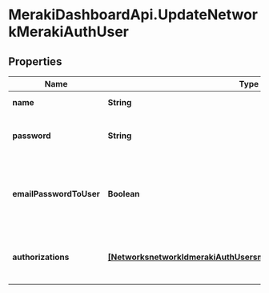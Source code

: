 # MerakiDashboardApi.UpdateNetworkMerakiAuthUser

## Properties
Name | Type | Description | Notes
------------ | ------------- | ------------- | -------------
**name** | **String** | Name of the user | [optional] 
**password** | **String** | The password for this user account | [optional] 
**emailPasswordToUser** | **Boolean** | Whether or not Meraki should email the password to user. Default is false. | [optional] 
**authorizations** | [**[NetworksnetworkIdmerakiAuthUsersmerakiAuthUserIdAuthorizations]**](NetworksnetworkIdmerakiAuthUsersmerakiAuthUserIdAuthorizations.md) | Authorization zones and expiration dates for the user. | [optional] 


